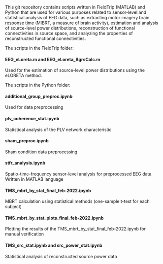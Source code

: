 This git repository contains scripts written in FieldTrip (MATLAB) and Python that are used for various purposes related to sensor-level and statistical analysis of EEG data, such as extracting motor imagery brain response time (MIBRT, a measure of brain activity), estimation and analysis of source-level power distributions, reconstruction of functional connectivities in source space, and analyzing the properties of reconstructed functional connectivities.

The scripts in the FieldTrip folder:

#### EEG_eLoreta.m and EEG_eLoreta_BgrsCalc.m
Used for the estimation of source-level power distributions using the eLORETA method.

The scripts in the Python folder:

#### additional_group_preproc.ipynb
Used for data preprocessing

#### plv_coherence_stat.ipynb
Statistical analysis of the PLV network characteristic

#### sham_preproc.ipynb
Sham condition data preprocessing

#### stfr_analysis.ipynb
Spatio-time-frequency sensor-level analysis for preprocessed EEG data. Written in MATLAB language

#### TMS_mbrt_by_stat_final_feb-2022.ipynb
MBRT calculation using statistical methods (one-sample t-test for each subject)

#### TMS_mbrt_by_stat_plots_final_feb-2022.ipynb
Plotting the results of the TMS_mbrt_by_stat_final_feb-2022.ipynb for manual verification

#### TMS_src_stat.ipynb and src_power_stat.ipynb
Statistical analysis of reconstructed source power data 
